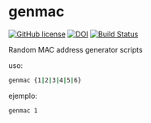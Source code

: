 # genmac

[![GitHub license](https://sinfallas.files.wordpress.com/2016/02/gpl.png)](https://github.com/sinfallas/genmac/blob/master/LICENSE)
[![DOI](https://zenodo.org/badge/4102/sinfallas/genmac.svg)](https://zenodo.org/badge/latestdoi/4102/sinfallas/genmac)
[![Build Status](https://travis-ci.org/sinfallas/genmac.svg)](https://travis-ci.org/sinfallas/genmac)

Random MAC address generator scripts

uso:
```bash
genmac {1|2|3|4|5|6}
```

ejemplo:
```bash
genmac 1
```
